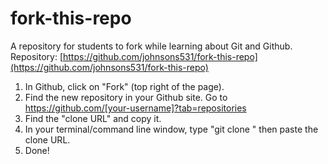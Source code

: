 fork-this-repo
==============

A repository for students to fork while learning about Git and Github.
Repository: [https://github.com/johnsons531/fork-this-repo](https://github.com/johnsons531/fork-this-repo)

1. In Github, click on "Fork" (top right of the page).
2. Find the new repository in your Github site.
Go to https://github.com/[your-username]?tab=repositories
3. Find the "clone URL" and copy it.
4. In your terminal/command line window, type "git clone " then paste the clone URL.
5. Done!
